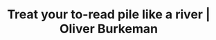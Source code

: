 ---
layout: bookmark
title: Treat your to-read pile like a river | Oliver Burkeman
tags:
  - Bookmarks
  - Reading
created: '2025-01-25T00:10:47.670Z'
modified: '2025-01-25T00:11:54.696Z'
link: https://www.oliverburkeman.com/river
id: 954108165
image: >-
  https://static.wixstatic.com/media/053ea9_423193248b6742e282afcb4ca15c2aab%7Emv2.jpg/v1/fit/w_2500,h_1330,al_c/053ea9_423193248b6742e282afcb4ca15c2aab%7Emv2.jpg
---